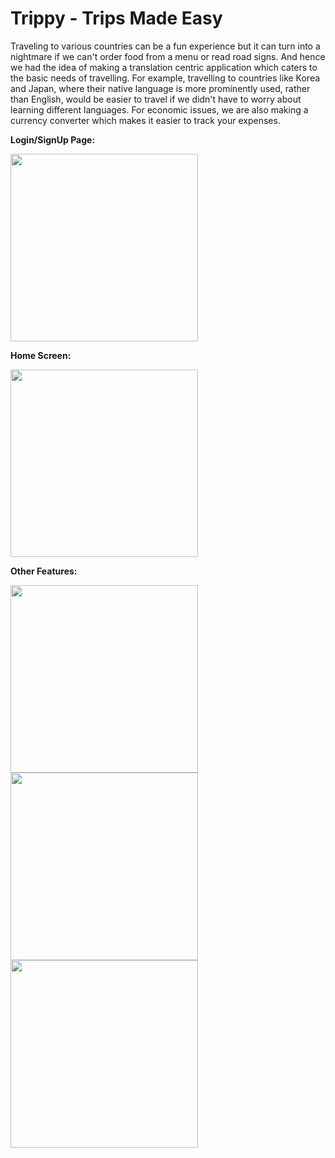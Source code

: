 # **Trippy - Trips Made Easy**

Traveling to various countries can be a fun experience but it can turn into a nightmare if we can't order food from a menu or read road signs. And hence we had the idea of making a translation centric application which caters to the basic needs of travelling. For example, travelling to countries like Korea and Japan, where their native language is more prominently used, rather than English, would be easier to travel if we didn't have to worry about learning different languages. For economic issues, we are also making a currency converter which makes it easier to track your expenses.

**Login/SignUp Page:**

<img src="https://user-images.githubusercontent.com/57283918/179389229-6a13bca7-fcaa-4a45-9cfd-2f368a25e177.gif" width="300"/>

**Home Screen:**

<img src="https://user-images.githubusercontent.com/57283918/179389342-60440b12-aedb-468b-82b1-e8c8a092f14f.gif" width="300"/>

**Other Features:**

<img src="https://user-images.githubusercontent.com/57283918/179389450-731c658e-f434-4fb1-8782-5975205e65f4.gif" width="300"/>

<img src="https://user-images.githubusercontent.com/57283918/179389419-d453c72d-a9b7-4482-99d5-6ee537f2333b.gif" width="300"/>

<img src="https://user-images.githubusercontent.com/57283918/179389415-377d1182-3da3-4bf6-bbf1-2e5be8f6082d.gif" width="300"/>
